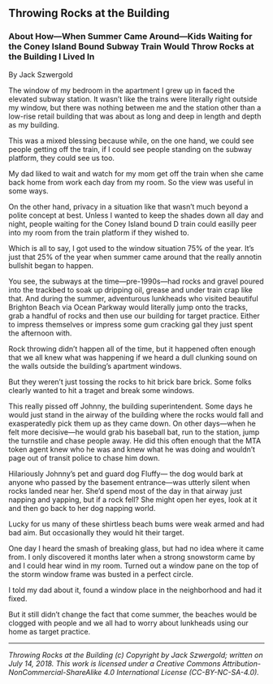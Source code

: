 ## Throwing Rocks at the Building
### About How—When Summer Came Around—Kids Waiting for the Coney Island Bound Subway Train Would Throw Rocks at the Building I Lived In

By Jack Szwergold

The window of my bedroom in the apartment I grew up in faced the elevated subway station. It wasn’t like the trains were literally right outside my window, but there was nothing between me and the station other than a low-rise retail building that was about as long and deep in length and depth as my building.

This was a mixed blessing because while, on the one hand, we could see people getting off the train, if I could see people standing on the subway platform, they could see us too.

My dad liked to wait and watch for my mom get off the train when she came back home from work each day from my room. So the view was useful in some ways.

On the other hand, privacy in a situation like that wasn’t much beyond a polite concept at best. Unless I wanted to keep the shades down all day and night, people waiting for the Coney Island bound D train could easilly peer into my room from the train platform if they wished to.

Which is all to say, I got used to the window situation 75% of the year. It’s just that 25% of the year when summer came around that the really annotin bullshit began to happen.

You see, the subways at the time—pre-1990s—had rocks and gravel poured into the trackbed to soak up dripping oil, grease and under train crap like that. And during the summer, adventurous lunkheads who visited beautiful Brighton Beach via Ocean Parkway would literally jump onto the tracks, grab a handful of rocks and then use our building for target practice. Either to impress themselves or impress some gum cracking gal they just spent the afternoon with.

Rock throwing didn’t happen all of the time, but it happened often enough that we all knew what was happening if we heard a dull clunking sound on the walls outside the building’s apartment windows.

But they weren’t just tossing the rocks to hit brick bare brick. Some folks clearly wanted to hit a traget and break some windows.

This really pissed off Johnny, the building superintendent. Some days he would just stand in the airway of the building where the rocks would fall and exasperatedly pick them up as they came down. On other days—when he felt more decisive—he would grab his baseball bat, run to the station, jump the turnstile and chase people away. He did this often enough that the MTA token agent knew who he was and knew what he was doing and wouldn’t page out of transit police to chase him down.

Hilariously Johnny’s pet and guard dog Fluffy— the dog would bark at anyone who passed by the basement entrance—was utterly silent when rocks landed near her. She’d spend most of the day in that airway just napping and yapping, but if a rock fell? She might open her eyes, look at it and then go back to her dog napping world.

Lucky for us many of these shirtless beach bums were weak armed and had bad aim. But occasionally they would hit their target.

One day I heard the smash of breaking glass, but had no idea where it came from. I only discovered it months later when a strong snowstorm came by and I could hear wind in my room. Turned out a window pane on the top of the storm window frame was busted in a perfect circle.

I told my dad about it, found a window place in the neighborhood and had it fixed.

But it still didn’t change the fact that come summer, the beaches would be clogged with people and we all had to worry about lunkheads using our home as target practice.

***

*Throwing Rocks at the Building (c) Copyright by Jack Szwergold; written on July 14, 2018. This work is licensed under a Creative Commons Attribution-NonCommercial-ShareAlike 4.0 International License (CC-BY-NC-SA-4.0).*